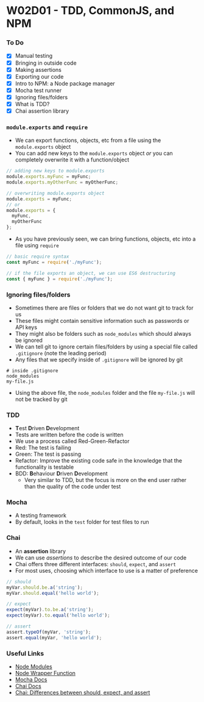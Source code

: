 # W02D01 - TDD, CommonJS, and NPM

### To Do
- [x] Manual testing
- [x] Bringing in outside code
- [x] Making assertions
- [x] Exporting our code
- [x] Intro to NPM: a Node package manager
- [x] Mocha test runner
- [x] Ignoring files/folders
- [x] What is TDD?
- [x] Chai assertion library

### `module.exports` and `require`
- We can export functions, objects, etc from a file using the `module.exports` object
- You can add new keys to the `module.exports` object _or_ you can completely overwrite it with a function/object

```js
// adding new keys to module.exports
module.exports.myFunc = myFunc;
module.exports.myOtherFunc = myOtherFunc;

// overwriting module.exports object
module.exports = myFunc;
// or
module.exports = {
  myFunc,
  myOtherFunc
};
```

- As you have previously seen, we can bring functions, objects, etc into a file using `require`

```js
// basic require syntax
const myFunc = require('./myFunc');

// if the file exports an object, we can use ES6 destructuring
const { myFunc } = require('./myFunc');
```

### Ignoring files/folders
* Sometimes there are files or folders that we do not want git to track for us
* These files might contain sensitive information such as passwords or API keys
* They might also be folders such as `node_modules` which should always be ignored
* We can tell git to ignore certain files/folders by using a special file called `.gitignore` (note the leading period)
* Any files that we specify inside of `.gitignore` will be ignored by git

```
# inside .gitignore
node_modules
my-file.js
```

* Using the above file, the `node_modules` folder and the file `my-file.js` will not be tracked by git

### TDD
- **T**est **D**riven **D**evelopment
- Tests are written before the code is written
- We use a process called Red-Green-Refactor
- Red: The test is failing
- Green: The test is passing
- Refactor: Improve the existing code safe in the knowledge that the functionality is testable
- BDD: **B**ehaviour **D**riven **D**evelopment
  - Very similar to TDD, but the focus is more on the end user rather than the quality of the code under test

### Mocha
- A testing framework
- By default, looks in the `test` folder for test files to run

### Chai
- An **assertion** library
- We can use _assertions_ to describe the desired outcome of our code
- Chai offers three different interfaces: `should`, `expect`, and `assert`
- For most uses, choosing which interface to use is a matter of preference

```js
// should
myVar.should.be.a('string');
myVar.should.equal('hello world');

// expect
expect(myVar).to.be.a('string');
expect(myVar).to.equal('hello world');

// assert
assert.typeOf(myVar, 'string');
assert.equal(myVar, 'hello world');
```

### Useful Links
- [Node Modules](https://nodejs.org/docs/latest/api/modules.html)
- [Node Wrapper Function](https://nodejs.org/api/modules.html#modules_the_module_wrapper)
- [Mocha Docs](https://mochajs.org/)
- [Chai Docs](https://www.chaijs.com/)
- [Chai: Differences between should, expect, and assert](https://www.chaijs.com/guide/styles/#differences)
